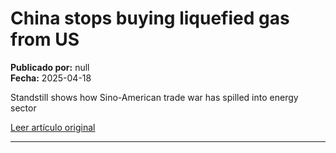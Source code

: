 # China stops buying liquefied gas from US 

**Publicado por:** null  
**Fecha:** 2025-04-18

Standstill shows how Sino-American trade war has spilled into energy sector

[Leer artículo original](https://www.ft.com/content/a6ad1627-3481-455e-ade8-65c595c1d3e5)

---
